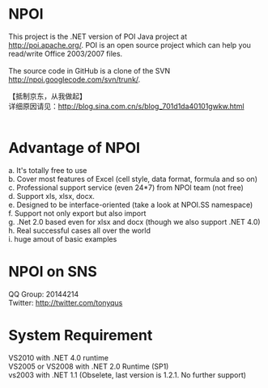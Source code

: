 NPOI
====

This project is the .NET version of POI Java project at http://poi.apache.org/. POI is an open source project which can help you read/write Office 2003/2007 files.<br />
<br />
The source code in GitHub is a clone of the SVN http://npoi.googlecode.com/svn/trunk/.

【抵制京东，从我做起】<br />
详细原因请见：http://blog.sina.com.cn/s/blog_701d1da40101gwkw.html<br />
<br />

Advantage of NPOI
=================
a. It's totally free to use<br />
b. Cover most features of Excel (cell style, data format, formula and so on)<br />
c. Professional support service (even 24*7) from NPOI team (not free)<br />
d. Support xls, xlsx, docx.<br />
e. Designed to be interface-oriented (take a look at NPOI.SS namespace)<br />
f. Support not only export but also import<br />
g. .Net 2.0 based even for xlsx and docx (though we also support .NET 4.0)<br />
h. Real successful cases all over the world<br />
i. huge amout of basic examples

NPOI on SNS
============
QQ Group: 20144214<br />
Twitter: http://twitter.com/tonyqus <br />

System Requirement
===================
VS2010 with .NET 4.0 runtime<br />
VS2005 or VS2008 with .NET 2.0 Runtime (SP1) <br />
vs2003 with .NET 1.1 (Obselete, last version is 1.2.1. No further support)<br />
